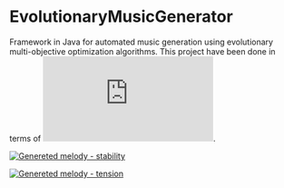 # EvolutionaryMusicGenerator

Framework in Java for automated music generation using evolutionary multi-objective optimization algorithms. This project have been done in terms of ![master degree thesis](https://github.com/Seszel/EvolutionaryMusicGenerator/blob/bd60f87a04e3b7186f914bc8bfd21b45226f5377/PracaMagisterska_JoannaAdamczyk.pdf).


[![Genereted melody - stability](https://img.youtube.com/vi/CdhHcE_rY6U?si=O8NocQeLpgALggCs/hqdefault.jpg)](https://www.youtube.com/embed/CdhHcE_rY6U?si=O8NocQeLpgALggCs)


[![Genereted melody - tension](https://img.youtube.com/vi/cf694WNE51A?si=EguYB-G3Zw0eNSdG/hqdefault.jpg)](https://www.youtube.com/embed/cf694WNE51A?si=EguYB-G3Zw0eNSdG)
